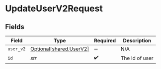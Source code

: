 # UpdateUserV2Request


## Fields

| Field                                                    | Type                                                     | Required                                                 | Description                                              |
| -------------------------------------------------------- | -------------------------------------------------------- | -------------------------------------------------------- | -------------------------------------------------------- |
| `user_v2`                                                | [Optional[shared.UserV2]](../../models/shared/userv2.md) | :heavy_minus_sign:                                       | N/A                                                      |
| `id`                                                     | *str*                                                    | :heavy_check_mark:                                       | The Id of user                                           |